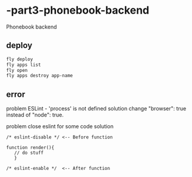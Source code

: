 # -part3-phonebook-backend
Phonebook backend

## deploy
```bash
fly deploy
fly apps list
fly open
fly apps destroy app-name

```

## error
problem
ESLint - 'process' is not defined
solution
change "browser": true instead of "node": true.

problem
close eslint for some code
solution
```node
/* eslint-disable */ <-- Before function

function render(){
   // do stuff
   }

/* eslint-enable */  <-- After function
```

